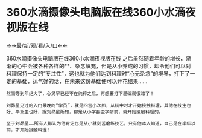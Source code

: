 # 360水滴摄像头电脑版在线360小水滴夜视版在线

<a href="https://m8k3.cc">→→最/新/观/看/入/口←←</a>

360水滴摄像头电脑版在线360小水滴夜视版在线
之后虽然随着年龄的增长，渐渐的心中会被各种各样的**、杂念填充，但是从小养成的习惯，却令他们可以对料理保持一定的“专注性”，这也就为他们达到料理时“心无杂念”的境界，打下了一定的基础，运气好的话，在未来这份基础便可以开花结果……

    然而等到年纪大了，心灵早已经不在纯粹之后，再想要打下基础就很难了！

    刘昴星见过的入门最晚的“学员”，就是四宫小次郎，从初中时才开始接触料理，其他在校生也好、毕业生也好，据刘昴星所知，都是从小学甚至学龄前，就开始接触料理的。

    至于刘昴星……所有人都认为他肯定也是从小就刻苦磨练技艺，只有他本人知道，自己是在半年以前，才开始接触料理！
